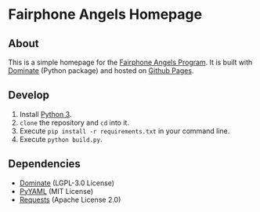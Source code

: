 # Fairphone Angels Homepage

## About
This is a simple homepage for the [Fairphone Angels Program](https://forum.fairphone.com/t/the-fairphone-angels-program-local-support-by-community-members/33058?u=stefan). It is built with [Dominate][dominate] (Python package) and hosted on [Github Pages](https://pages.github.com/).

## Develop

1. Install [Python 3](https://www.python.org/).
2. `clone` the repository and `cd` into it.
2. Execute `pip install -r requirements.txt` in your command line.
3. Execute `python build.py`.

## Dependencies
- [Dominate][dominate] (LGPL-3.0 License)
- [PyYAML](https://pyyaml.org/) (MIT License)
- [Requests](https://requests.kennethreitz.org/en/master/) (Apache License 2.0)

[dominate]: https://github.com/Knio/dominate
